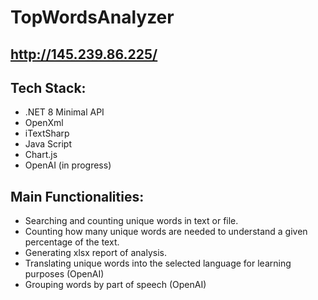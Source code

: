 # TopWordsAnalyzer 

## http://145.239.86.225/

## Tech Stack:
* .NET 8 Minimal API
* OpenXml
* iTextSharp
* Java Script
* Chart.js
* OpenAI (in progress)

## Main Functionalities:
* Searching and counting unique words in text or file.
* Counting how many unique words are needed to understand a given percentage of the text.
* Generating xlsx report of analysis.
* Translating unique words into the selected language for learning purposes (OpenAI)
* Grouping words by part of speech (OpenAI)
